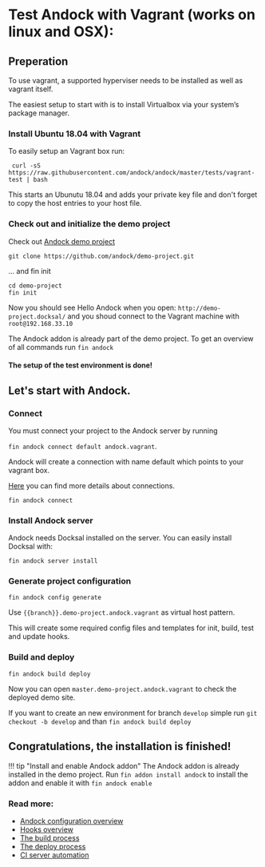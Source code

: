 # Test Andock with Vagrant (works on linux and OSX):

## Preperation
To use vagrant, a supported hyperviser needs to be installed as well as vagrant itself. 

The easiest setup to start with is to install Virtualbox via your system’s package manager. 


### Install Ubuntu 18.04 with Vagrant
To easily setup an Vagrant box run:
```
 curl -sS https://raw.githubusercontent.com/andock/andock/master/tests/vagrant-test | bash
```
This starts an Ubunutu 18.04 and adds your private key file and don't forget to copy the host entries to your host file.

### Check out and initialize the demo project
Check out [Andock demo project](https://github.com/andock/demo-project)
```
git clone https://github.com/andock/demo-project.git
```
... and fin init
```
cd demo-project
fin init
```
Now you should see Hello Andock when you open: `http://demo-project.docksal/`
and you shoud connect to the Vagrant machine with `root@192.168.33.10` 

The Andock addon is already part of the demo project. To get an overview of all commands run `fin andock`
#### The setup of the test environment is done!

## Let's start with Andock.
  
### Connect
You must connect your project to the Andock server by running 

`fin andock connect default andock.vagrant`. 

Andock will create a connection with name default which points to your vagrant box.

[Here](../configuration/connections.md) you can find more details about connections.

```
fin andock connect
```
### Install Andock server
Andock needs Docksal installed on the server. You can easily install Docksal with: 
```
fin andock server install
```
### Generate project configuration
```
fin andock config generate
```
Use `{{branch}}.demo-project.andock.vagrant` as virtual host pattern.
 
This will create some required config files and templates for init, build, test and update hooks. 

### Build and deploy
```
fin andock build deploy
```
Now you can open `master.demo-project.andock.vagrant` to check the deployed demo site.

If you want to create an new environment for branch `develop` simple run `git checkout -b develop` and than `fin andock build deploy`  

## Congratulations, the installation is finished!

!!! tip "Install and enable Andock addon"
    The Andock addon is already installed in the demo project. Run `fin addon install andock` to install the addon and enable it with `fin andock enable` 
    
    




### Read more:
* [Andock configuration overview](../configuration/andock.md) 
* [Hooks overview](../configuration/hooks.md)
* [The build process](../configuration/build.md)
* [The deploy process](../configuration/environment.md)
* [CI server automation](../integrations/ci.md)
